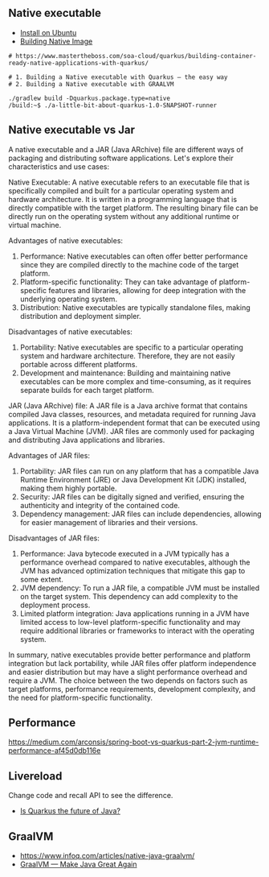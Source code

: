 ## Native executable
- [Install on Ubuntu](https://dev.to/fahadisrar/guide-to-install-graalvm-community-edition-on-ubuntu-38h8)
- [Building Native Image](https://quarkus.io/guides/building-native-image)

```shell
# https://www.mastertheboss.com/soa-cloud/quarkus/building-container-ready-native-applications-with-quarkus/

# 1. Building a Native executable with Quarkus – the easy way
# 2. Building a Native executable with GRAALVM
 
./gradlew build -Dquarkus.package.type=native
/build:~$ ./a-little-bit-about-quarkus-1.0-SNAPSHOT-runner 
```


## Native executable vs Jar
A native executable and a JAR (Java ARchive) file are different ways of packaging and distributing software applications. Let's explore their characteristics and use cases:

Native Executable:
A native executable refers to an executable file that is specifically compiled and built for a particular operating system and hardware architecture. It is written in a programming language that is directly compatible with the target platform. The resulting binary file can be directly run on the operating system without any additional runtime or virtual machine.

Advantages of native executables:
1. Performance: Native executables can often offer better performance since they are compiled directly to the machine code of the target platform.
2. Platform-specific functionality: They can take advantage of platform-specific features and libraries, allowing for deep integration with the underlying operating system.
3. Distribution: Native executables are typically standalone files, making distribution and deployment simpler.

Disadvantages of native executables:
1. Portability: Native executables are specific to a particular operating system and hardware architecture. Therefore, they are not easily portable across different platforms.
2. Development and maintenance: Building and maintaining native executables can be more complex and time-consuming, as it requires separate builds for each target platform.

JAR (Java ARchive) file:
A JAR file is a Java archive format that contains compiled Java classes, resources, and metadata required for running Java applications. It is a platform-independent format that can be executed using a Java Virtual Machine (JVM). JAR files are commonly used for packaging and distributing Java applications and libraries.

Advantages of JAR files:
1. Portability: JAR files can run on any platform that has a compatible Java Runtime Environment (JRE) or Java Development Kit (JDK) installed, making them highly portable.
2. Security: JAR files can be digitally signed and verified, ensuring the authenticity and integrity of the contained code.
3. Dependency management: JAR files can include dependencies, allowing for easier management of libraries and their versions.

Disadvantages of JAR files:
1. Performance: Java bytecode executed in a JVM typically has a performance overhead compared to native executables, although the JVM has advanced optimization techniques that mitigate this gap to some extent.
2. JVM dependency: To run a JAR file, a compatible JVM must be installed on the target system. This dependency can add complexity to the deployment process.
3. Limited platform integration: Java applications running in a JVM have limited access to low-level platform-specific functionality and may require additional libraries or frameworks to interact with the operating system.

In summary, native executables provide better performance and platform integration but lack portability, while JAR files offer platform independence and easier distribution but may have a slight performance overhead and require a JVM. The choice between the two depends on factors such as target platforms, performance requirements, development complexity, and the need for platform-specific functionality.

## Performance
https://medium.com/arconsis/spring-boot-vs-quarkus-part-2-jvm-runtime-performance-af45d0db116e


## Livereload

Change code and recall API to see the difference.

- [Is Quarkus the future of Java?](https://medium.com/swlh/is-quarkus-the-future-of-java-b664c5e79381)


## GraalVM
- https://www.infoq.com/articles/native-java-graalvm/
- [GraalVM — Make Java Great Again](https://batnamv.medium.com/c%C3%A1ch-m%E1%BA%A1ng-h%C3%B3a-java-v%E1%BB%9Bi-graalvm-d7fe1cfa3c25)



